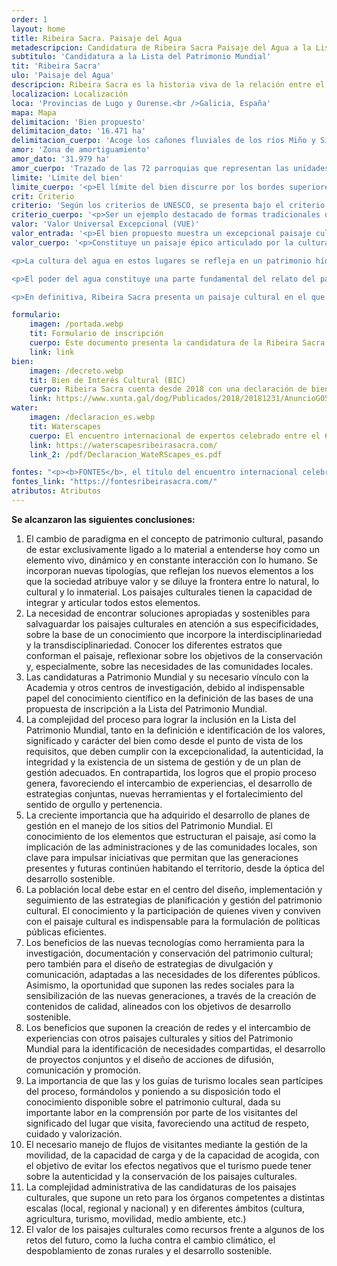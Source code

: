 ```yaml
---
order: 1
layout: home
title: Ribeira Sacra. Paisaje del Agua
metadescripcion: Candidatura de Ribeira Sacra Paisaje del Agua a la Lista del Patrimonio Mundial
subtitulo: 'Candidatura a la Lista del Patrimonio Mundial'
tit: 'Ribeira Sacra'
ulo: 'Paisaje del Agua'
descripcion: Ribeira Sacra es la historia viva de la relación entre el agua y el ser humano que gracias a su ingenio ha esculpido un paisaje de agua lo largo de más de <b class="text-sky-500">1.500 años de ocupación continuada.</b>
localizacion: Localización
loca: 'Provincias de Lugo y Ourense.<br />Galicia, España'
mapa: Mapa
delimitacion: 'Bien propuesto'
delimitacion_dato: '16.471 ha'
delimitacion_cuerpo: 'Acoge los cañones fluviales de los ríos Miño y Sil entre Santa María de Pesqueiras, al oeste, y San Clodio de Ribas de Sil al este.'
amor: 'Zona de amortiguamiento'
amor_dato: '31.979 ha'
amor_cuerpo: 'Trazado de las 72 parroquias que representan las unidades territoriales comunitarias configuradas desde el medievo.'
limite: 'Límite del bien'
limite_cuerpo: '<p>El límite del bien discurre por los bordes superiores de los valles encajados de los ríos Sil y Miño en los tramos próximos a la unión de ambos. Su límite se define sobre el terreno en lo que se denomina localmente como <strong>bocarribeira</strong>, que es el lugar donde cambia abruptamente la pendiente, pasando de valores superiores al 30% (ribeiras), a valores inferiores al 10% (chairas).'
crit: Criterio
criterio: 'Según los criterios de UNESCO, se presenta bajo el criterio (v)'
criterio_cuerpo: '<p>Ser un ejemplo destacado de formas tradicionales de asentamiento humano o de utilización de la tierra o del mar, representativas de una cultura (o de varias culturas), o de interacción del hombre con el entorno, sobre todo cuando éste se ha vuelto vulnerable debido al impacto provocado por cambios irreversibles.</p>'
valor: 'Valor Universal Excepcional (VUE)'
valor_entrada: '<p>El bien propuesto muestra un excepcional paisaje cultural del agua encajado entre los espectaculares cañones fluviales situados en la confluencia de los ríos Sil y Miño (Galicia, España), en la fachada atlántica de la Iberia húmeda, conocido popularmente como Ribeira Sacra.</p>'
valor_cuerpo: '<p>Constituye un paisaje épico articulado por la cultura y el patrimonio del agua, sustentado en sus innumerables arroyos, regatos y ríos que definen su identidad, belleza, composición y singulares patrones de asentamiento. Ilustra la génesis y evolución de un territorio esculpido por el agua y paradigma de una cultura hídrica, en el que se reconocen vívidamente las huellas que han marcado su construcción a lo largo de más de mil quinientos años de ocupación continuada, y que tiene su génesis en la antigua tradición eremítica y monástica arraigada en este espacio.</p>

<p>La cultura del agua en estos lugares se refleja en un patrimonio hídrico excepcional que incluye sitios arqueológicos, los ingenios asociados al agua de todas las épocas, incluyendo un importante patrimonio industrial hidráulico, los singulares sistemas de drenaje de los socalcos o terrazas de cultivo, además de otras múltiples manifestaciones vernáculas en forma de fuentes sacralizadas y minas, canales, azudes, pasos y puentes, rutas fluviales y otras obras singulares asociadas con el agua.</p>

<p>El poder del agua constituye una parte fundamental del relato del paisaje cultural. En el ámbito del bien propuesto se despliega un excepcional catálogo de elementos patrimoniales de aprovechamientos hidráulicos que aportan el testimonio continuo de la autosuficiencia energética de cada época, incluyendo desde molinos de agua tradicionales de diferentes siglos, cuyos obras perduran en el ámbito del bien en número y densidad excepcionales, siguiendo con las minicentrales o fábricas de luz que emergen a finales del siglo XIX, hasta llegar a los embalses hidroeléctricos de mediados del siglo XX.</p>

<p>En definitiva, Ribeira Sacra presenta un paisaje cultural en el que se puede leer la historia de la maravillosa relación entre el agua, el ser humano y su ingenio, no solo para asegurar su supervivencia y bienestar, sino también para aprovechar al máximo todos sus posibles usos.</p>'

formulario:
    imagen: /portada.webp
    tit: Formulario de inscripción 
    cuerpo: Este documento presenta la candidatura de la Ribeira Sacra Paisaje del agua a la Lista de Patrimonio Mundial. 
    link: link
bien:
    imagen: /decreto.webp
    tit: Bien de Interés Cultural (BIC)
    cuerpo: Ribeira Sacra cuenta desde 2018 con una declaración de bien de interés cultural dentro de la categoría de paisaje cultural. 
    link: https://www.xunta.gal/dog/Publicados/2018/20181231/AnuncioG0535-281218-0001_es.html
water:
    imagen: /declaracion_es.webp
    tit: Waterscapes
    cuerpo: El encuentro internacional de expertos celebrado entre el 6 y 8 de noviembre de 2023 en Ribeira Sacra concluyó con la declaración sobre los paisajes culturales del agua.
    link: https://waterscapesribeirasacra.com/
    link_2: /pdf/Declaracion_WateRScapes_es.pdf

fontes: "<p><b>FONTES</b>, el título del encuentro internacional celebrado entre el 27 y 29 de octubre de 2024 en Ribeira Sacra, hace alusión a las más de 900 fuentes de agua que manan a lo largo de todo el territorio de Ribeira Sacra y que contribuyen a modelar este extraordinario paisaje, y también a las fuentes del conocimiento, un factor imprescindible a la hora de tratar con un bien patrimonial.</p>"
fontes_link: "https://fontesribeirasacra.com/"
atributos: Atributos
---
```


**Se alcanzaron las siguientes conclusiones:**

1. El cambio de paradigma en el concepto de patrimonio cultural, pasando de estar exclusivamente ligado a lo material a entenderse hoy como un elemento vivo, dinámico y en constante interacción con lo humano. Se incorporan nuevas tipologías, que reflejan los nuevos elementos a los que la sociedad atribuye valor y se diluye la frontera entre lo natural, lo cultural y lo inmaterial. Los paisajes culturales tienen la capacidad de integrar y articular todos estos elementos.
2. La necesidad de encontrar soluciones apropiadas y sostenibles para salvaguardar los paisajes culturales en atención a sus especificidades, sobre la base de un conocimiento que incorpore la interdisciplinariedad y la transdisciplinariedad. Conocer los diferentes estratos que conforman el paisaje, reflexionar sobre los objetivos de la conservación y, especialmente, sobre las necesidades de las comunidades locales.
3. Las candidaturas a Patrimonio Mundial y su necesario vínculo con la Academia y otros centros de investigación, debido al indispensable papel del conocimiento científico en la definición de las bases de una propuesta de inscripción a la Lista del Patrimonio Mundial.
4. La complejidad del proceso para lograr la inclusión en la Lista del Patrimonio Mundial, tanto en la definición e identificación de los valores, significado y carácter del bien como desde el punto de vista de los requisitos, que deben cumplir con la excepcionalidad, la autenticidad, la integridad y la existencia de un sistema de gestión y de un plan de gestión adecuados. En contrapartida, los logros que el propio proceso genera, favoreciendo el intercambio de experiencias, el desarrollo de estrategias conjuntas, nuevas herramientas y el fortalecimiento del sentido de orgullo y pertenencia.
5. La creciente importancia que ha adquirido el desarrollo de planes de gestión en el manejo de los sitios del Patrimonio Mundial. El conocimiento de los elementos que estructuran el paisaje, así como la implicación de las administraciones y de las comunidades locales, son clave para impulsar iniciativas que permitan que las generaciones presentes y futuras continúen habitando el territorio, desde la óptica del desarrollo sostenible.
6. La población local debe estar en el centro del diseño, implementación y seguimiento de las estrategias de planificación y gestión del patrimonio cultural. El conocimiento y la participación de quienes viven y conviven con el paisaje cultural es indispensable para la formulación de políticas públicas eficientes.
7. Los beneficios de las nuevas tecnologías como herramienta para la investigación, documentación y conservación del patrimonio cultural; pero también para el diseño de estrategias de divulgación y comunicación, adaptadas a las necesidades de los diferentes públicos. Asimismo, la oportunidad que suponen las redes sociales para la sensibilización de las nuevas generaciones, a través de la creación de contenidos de calidad, alineados con los objetivos de desarrollo sostenible.
8. Los beneficios que suponen la creación de redes y el intercambio de experiencias con otros paisajes culturales y sitios del Patrimonio Mundial para la identificación de necesidades compartidas, el desarrollo de proyectos conjuntos y el diseño de acciones de difusión, comunicación y promoción.
9. La importancia de que las y los guías de turismo locales sean partícipes del proceso, formándolos y poniendo a su disposición todo el conocimiento disponible sobre el patrimonio cultural, dada su importante labor en la comprensión por parte de los visitantes del significado del lugar que visita, favoreciendo una actitud de respeto, cuidado y valorización.
10. El necesario manejo de flujos de visitantes mediante la gestión de la movilidad, de la capacidad de carga y de la capacidad de acogida, con el objetivo de evitar los efectos negativos que el turismo puede tener sobre la autenticidad y la conservación de los paisajes culturales.
11. La complejidad administrativa de las candidaturas de los paisajes culturales, que supone un reto para los órganos competentes a distintas escalas (local, regional y nacional) y en diferentes ámbitos (cultura, agricultura, turismo, movilidad, medio ambiente, etc.)
12. El valor de los paisajes culturales como recursos frente a algunos de los retos del futuro, como la lucha contra el cambio climático, el despoblamiento de zonas rurales y el desarrollo sostenible.
